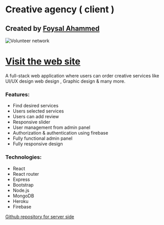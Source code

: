 # Creative agency ( client )
## Created by [Foysal Ahammed](https://foysal-ahammed.web.app/) 
![Volunteer network](https://i.ibb.co/DgmtXGN/screenshoot.jpg)



# [Visit the web site](https://creative-agency-fasami.web.app/)

A full-stack web  application  where users can order creative services like UI/UX design web design , Graphic design & many more.

### Features: 
- Find desired services 
- Users selected services 
- Users can add review 
- Responsive slider
- User management from admin panel 
- Authorization & authentication using firebase 
- Fully functional admin panel 
- Fully responsive design 

### Technologies:
- React
- React router
- Express 
- Bootstrap
- Node.js
- MongoDB
- Heroku
- Firebase



[Github repository for server side ](https://github.com/FAsami/creative-agency-client)
